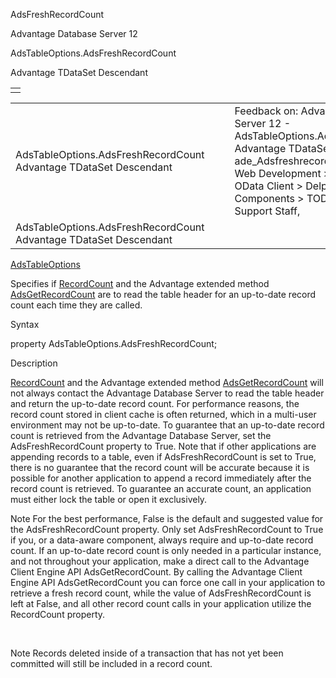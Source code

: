 AdsFreshRecordCount




Advantage Database Server 12  

AdsTableOptions.AdsFreshRecordCount

Advantage TDataSet Descendant

|  |
| --- |
|  |

|  |  |  |  |  |
| --- | --- | --- | --- | --- |
| AdsTableOptions.AdsFreshRecordCount  Advantage TDataSet Descendant |  |  | Feedback on: Advantage Database Server 12 - AdsTableOptions.AdsFreshRecordCount Advantage TDataSet Descendant ade\_Adsfreshrecordcount Advantage Web Development > Advantage Delphi OData Client > Delphi OData Components > TODataSet / Dear Support Staff, |  |
| AdsTableOptions.AdsFreshRecordCount  Advantage TDataSet Descendant |  |  |  |  |

[AdsTableOptions](ade_adstableoptions.htm)

Specifies if [RecordCount](ade_recordcount.htm) and the Advantage extended method [AdsGetRecordCount](ade_adsgetrecordcount.htm) are to read the table header for an up-to-date record count each time they are called.

Syntax

property AdsTableOptions.AdsFreshRecordCount;

Description

[RecordCount](ade_recordcount.htm) and the Advantage extended method [AdsGetRecordCount](ade_adsgetrecordcount.htm) will not always contact the Advantage Database Server to read the table header and return the up-to-date record count. For performance reasons, the record count stored in client cache is often returned, which in a multi-user environment may not be up-to-date. To guarantee that an up-to-date record count is retrieved from the Advantage Database Server, set the AdsFreshRecordCount property to True. Note that if other applications are appending records to a table, even if AdsFreshRecordCount is set to True, there is no guarantee that the record count will be accurate because it is possible for another application to append a record immediately after the record count is retrieved. To guarantee an accurate count, an application must either lock the table or open it exclusively.

Note For the best performance, False is the default and suggested value for the AdsFreshRecordCount property. Only set AdsFreshRecordCount to True if you, or a data-aware component, always require and up-to-date record count. If an up-to-date record count is only needed in a particular instance, and not throughout your application, make a direct call to the Advantage Client Engine API AdsGetRecordCount. By calling the Advantage Client Engine API AdsGetRecordCount you can force one call in your application to retrieve a fresh record count, while the value of AdsFreshRecordCount is left at False, and all other record count calls in your application utilize the RecordCount property.

 

Note Records deleted inside of a transaction that has not yet been committed will still be included in a record count.